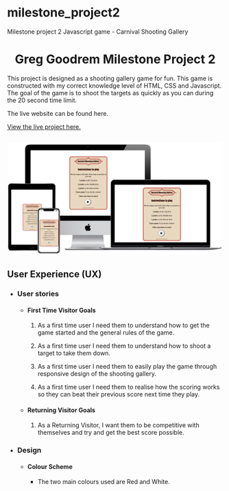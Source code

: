 # milestone_project2
Milestone project 2 Javascript game - Carnival Shooting Gallery


<h1 align="center">Greg Goodrem Milestone Project 2</h1>

This project is designed as a shooting gallery game for fun. This game is constructed with my correct knowledge level of HTML, CSS and Javascript. The goal of the game is to shoot the targets as quickly as you can during the 20 second time limit.

The live website can be found here.

[View the live project here.](https://codegreg1.github.io/milestone_project2/)

<h2 align="center"><img src="assets/media/mock-up.png"></h2>

## User Experience (UX)

-   ### User stories

    -   #### First Time Visitor Goals

        1. As a first time user I need them to understand how to get the game started and the general rules of the game. 
        
        2. As a first time user I need them to understand how to shoot a target to take them down.

        3. As a first time user I need them to easily play the game through responsive design of the shooting gallery.

        4. As a first time user I need them to realise how the scoring works so they can beat their previous score next time they play. 

    -   #### Returning Visitor Goals

        1. As a Returning Visitor, I want them to be competitive with themselves and try and get the best score possible. 

-   ### Design
    -   #### Colour Scheme
        -   The two main colours used are Red and White.
   
